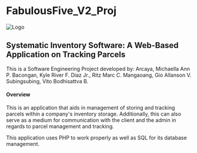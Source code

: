 ﻿# FabulousFive_V2_Proj
 ![Logo](https://i.imgur.com/uGRr3jL.png)
## Systematic Inventory Software: A Web-Based Application on Tracking Parcels
This is a Software Engineering Project developed by:
Arcaya, Michaella Ann P.
Bacongan, Kyle River F.
Diaz Jr., Ritz Marc C.
Mangaoang, Gio Allanson V.
Subingsubing, Vito Bodhisattva B.
#### Overview
This is an application that aids in management of storing and tracking parcels within a company's inventory storage. Additionally, this can also serve as a medium for communication with the client and the admin in regards to parcel management and tracking.

This application uses PHP to work properly as well as SQL for its database management.
